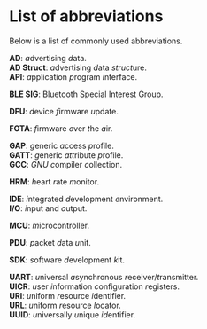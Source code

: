 # List of abbreviations

Below is a list of commonly used abbreviations. 

<span class="tips">**AD**: *a*dvertising *d*ata. 
</br>**AD Struct**: *a*dvertising *d*ata *struct*ure. 
</br>**API**: *a*pplication *p*rogram *i*nterface.</span>

<span class="tips">**BLE SIG**: Bluetooth Special Interest Group.</span>

<span class="tips">**DFU**: *d*evice *f*irmware *u*pdate.</span>

<span class="tips">**FOTA**: *f*irmware *o*ver *t*he *a*ir.</span>

<span class="tips">**GAP**: *g*eneric *a*ccess *p*rofile.
</br>**GATT**: *g*eneric *att*ribute *p*rofile.
</br>**GCC**: *GNU* *c*ompiler *c*ollection. </span>

<span class="tips">**HRM**: *h*eart *r*ate *m*onitor. </span>

<span class="tips">**IDE**: *i*ntegrated *d*evelopment *e*nvironment.
</br>**I/O**: *i*nput and *o*utput.</span>

<span class="tips">**MCU**: *m*icrocontroller. </span>

<span class="tips">**PDU**: *p*acket *d*ata *u*nit.</span>

<span class="tips">**SDK**: *s*oftware *d*evelopment *k*it.</span>

<span class="tips">**UART**: *u*niversal *a*synchronous *r*eceiver/*t*ransmitter. 
</br>**UICR**: *u*ser *i*nformation *c*onfiguration *r*egisters.
</br>**URI**: *u*niform *r*esource *i*dentifier.
</br>**URL**: *u*niform *r*esource *l*ocator. 
</br>**UUID**: *u*niversally *u*nique *id*entifier. </span>
